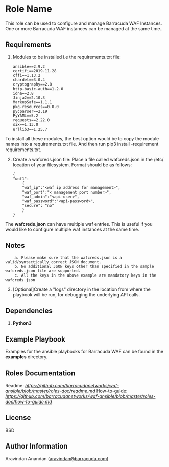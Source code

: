 Role Name
=========

This role can be used to configure and manage Barracuda WAF Instances. One or more Barracuda WAF instances can be managed at the same time..


Requirements
------------

1. Modules to be installed i.e the requirements.txt file:
	```
	ansible==2.9.2
	certifi==2019.11.28
	cffi==1.13.2
	chardet==3.0.4
	cryptography==2.8
	http-basic-auth==1.2.0
	idna==2.8
	Jinja2==2.10.3
	MarkupSafe==1.1.1
	pkg-resources==0.0.0
	pycparser==2.19
	PyYAML==5.2
	requests==2.22.0
	six==1.13.0
	urllib3==1.25.7
	```
To install all these modules, the best option would be to copy the module names into a requirements.txt file. And then run pip3 install -requirement requirements.txt.

2. Create a wafcreds.json file:
Place a file called wafcreds.json in the /etc/ location of your filesystem. Format should be as follows:
	```
	{
	"waf1":
		{
		"waf_ip":"<waf ip address for management>",
		"waf_port":"< management port number>",
		"waf_admin":"<api-user>",
		"waf_password":"<api-password>",
		"secure": "no"
		}
	}
	```

The **wafcreds.json** can have multiple waf entries. This is useful if you would like to configure multiple waf instances at the same time.

Notes
-----

```
	a. Please make sure that the wafcreds.json is a valid/syntactically correct JSON document.
	b. No additional JSON keys other than specified in the sample wafcreds.json file are supported.
	c. All the keys in the above example are mandatory keys in the wafcreds.json
```

3. [Optional]Create a "logs" directory in the location from where the playbook will be run, for debugging the underlying API calls.

Dependencies
------------
1. **Python3**

Example Playbook
----------------
Examples for the ansible playbooks for Barracuda WAF can be found in the **examples** directory.

Roles Documentation
-------------------
Readme: *https://github.com/barracudanetworks/waf-ansible/blob/master/roles-doc/readme.md*
How-to-guide: *https://github.com/barracudanetworks/waf-ansible/blob/master/roles-doc/how-to-guide.md* 

License
-------

BSD

Author Information
------------------

Aravindan Anandan (aravindan@barracuda.com)
